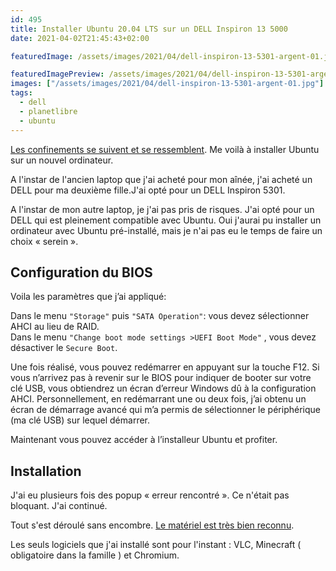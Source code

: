 ```yaml
---
id: 495
title: Installer Ubuntu 20.04 LTS sur un DELL Inspiron 13 5000
date: 2021-04-02T21:45:43+02:00

featuredImage: /assets/images/2021/04/dell-inspiron-13-5301-argent-01.jpg

featuredImagePreview: /assets/images/2021/04/dell-inspiron-13-5301-argent-01.jpg
images: ["/assets/images/2021/04/dell-inspiron-13-5301-argent-01.jpg"]
tags:
  - dell
  - planetlibre
  - ubuntu
---
```

[Les confinements se suivent et se ressemblent](https://blog.touret.info/2020/03/23/installer-ubuntu-18-04-lts-sur-un-dell-inspiron-14-3493/). Me voilà à installer Ubuntu sur un nouvel ordinateur.

A l'instar de l'ancien laptop que j'ai acheté pour mon aînée, j'ai acheté un DELL pour ma deuxième fille.J'ai opté pour un DELL Inspiron 5301.


A l'instar de mon autre laptop, je j'ai pas pris de risques. J'ai opté pour un DELL qui est pleinement compatible avec Ubuntu. Oui j'aurai pu installer un ordinateur avec Ubuntu pré-installé, mais je n'ai pas eu le temps de faire un choix « serein ».


## Configuration du BIOS

Voila les paramètres que j’ai appliqué:

Dans le menu `"Storage"` puis `"SATA Operation"`: vous devez sélectionner AHCI au lieu de RAID.  
Dans le menu `"Change boot mode settings >UEFI Boot Mode"` , vous devez désactiver le `Secure Boot`.  
  
Une fois réalisé, vous pouvez redémarrer en appuyant sur la touche F12. Si vous n’arrivez pas à revenir sur le BIOS pour indiquer de booter sur votre clé USB, vous obtiendrez un écran d’erreur Windows dû à la configuration AHCI. Personnellement, en redémarrant une ou deux fois, j’ai obtenu un écran de démarrage avancé qui m’a permis de sélectionner le périphérique (ma clé USB) sur lequel démarrer.  
  
Maintenant vous pouvez accéder à l’installeur Ubuntu et profiter.

## Installation

J'ai eu plusieurs fois des popup « erreur rencontré ». Ce n'était pas bloquant. J'ai continué.

Tout s'est déroulé sans encombre. [Le matériel est très bien reconnu](https://certification.ubuntu.com/hardware/202007-28039).  
  
Les seuls logiciels que j'ai installé sont pour l'instant : VLC, Minecraft ( obligatoire dans la famille ) et Chromium.